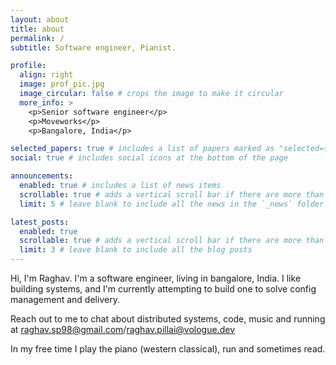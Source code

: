 ```yaml
---
layout: about
title: about
permalink: /
subtitle: Software engineer, Pianist.

profile:
  align: right
  image: prof_pic.jpg
  image_circular: false # crops the image to make it circular
  more_info: >
    <p>Senior software engineer</p>
    <p>Moveworks</p>
    <p>Bangalore, India</p>

selected_papers: true # includes a list of papers marked as "selected={true}"
social: true # includes social icons at the bottom of the page

announcements:
  enabled: true # includes a list of news items
  scrollable: true # adds a vertical scroll bar if there are more than 3 news items
  limit: 5 # leave blank to include all the news in the `_news` folder

latest_posts:
  enabled: true
  scrollable: true # adds a vertical scroll bar if there are more than 3 new posts items
  limit: 3 # leave blank to include all the blog posts
---
```


Hi, I'm Raghav. I'm a software engineer, living in bangalore, India. I like building systems, and I'm currently attempting to build one to solve config management and delivery.

Reach out to me to chat about distributed systems, code, music and running at <raghav.sp98@gmail.com>/<raghav.pillai@vologue.dev>

In my free time I play the piano (western classical), run and sometimes read.

